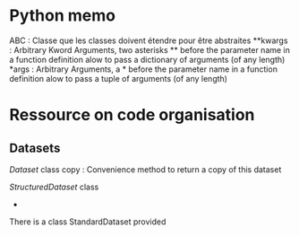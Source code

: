 # Python memo

ABC : Classe que les classes doivent étendre pour être abstraites
**kwargs : Arbitrary Kword Arguments, two asterisks ** before the parameter name in a function definition alow to pass a dictionary of arguments (of any length)
*args : Arbitrary Arguments, a * before the parameter name in a function definition alow to pass a tuple of arguments (of any length)




# Ressource on code organisation

## Datasets

*Dataset* class
copy : Convenience method to return a copy of this dataset

*StructuredDataset* class

- 

There is a class StandardDataset provided 